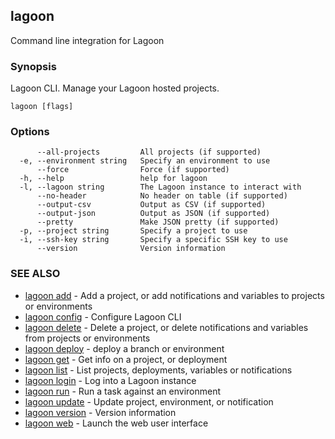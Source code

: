 ## lagoon

Command line integration for Lagoon

### Synopsis

Lagoon CLI. Manage your Lagoon hosted projects.

```
lagoon [flags]
```

### Options

```
      --all-projects         All projects (if supported)
  -e, --environment string   Specify an environment to use
      --force                Force (if supported)
  -h, --help                 help for lagoon
  -l, --lagoon string        The Lagoon instance to interact with
      --no-header            No header on table (if supported)
      --output-csv           Output as CSV (if supported)
      --output-json          Output as JSON (if supported)
      --pretty               Make JSON pretty (if supported)
  -p, --project string       Specify a project to use
  -i, --ssh-key string       Specify a specific SSH key to use
      --version              Version information
```

### SEE ALSO

* [lagoon add](lagoon_add.md)	 - Add a project, or add notifications and variables to projects or environments
* [lagoon config](lagoon_config.md)	 - Configure Lagoon CLI
* [lagoon delete](lagoon_delete.md)	 - Delete a project, or delete notifications and variables from projects or environments
* [lagoon deploy](lagoon_deploy.md)	 - deploy a branch or environment
* [lagoon get](lagoon_get.md)	 - Get info on a project, or deployment
* [lagoon list](lagoon_list.md)	 - List projects, deployments, variables or notifications
* [lagoon login](lagoon_login.md)	 - Log into a Lagoon instance
* [lagoon run](lagoon_run.md)	 - Run a task against an environment
* [lagoon update](lagoon_update.md)	 - Update project, environment, or notification
* [lagoon version](lagoon_version.md)	 - Version information
* [lagoon web](lagoon_web.md)	 - Launch the web user interface

